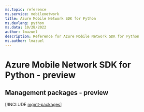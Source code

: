 ```yaml
---
ms.topic: reference
ms.service: mobilenetwork
title: Azure Mobile Network SDK for Python
ms.devlang: python
ms.data: 10/28/2022
author: lmazuel
description: Reference for Azure Mobile Network SDK for Python
ms.author: lmazuel
---
```

# Azure Mobile Network SDK for Python - preview

## Management packages - preview
[!INCLUDE [mgmt-packages](mobile-network-mgmt-index.md)]